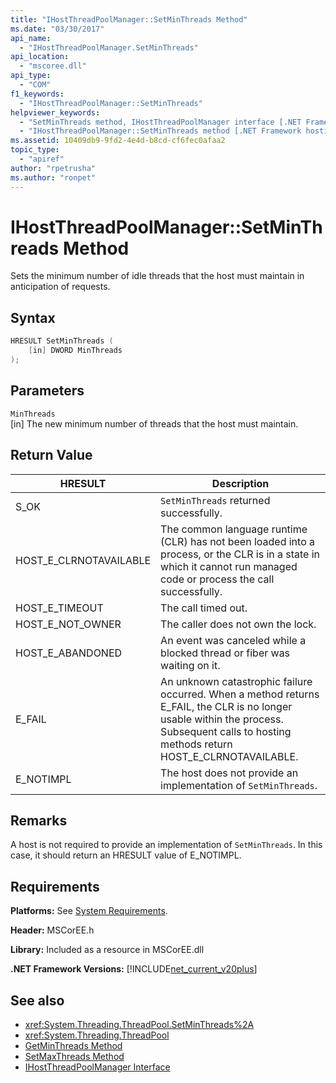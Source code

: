 ```yaml
---
title: "IHostThreadPoolManager::SetMinThreads Method"
ms.date: "03/30/2017"
api_name: 
  - "IHostThreadPoolManager.SetMinThreads"
api_location: 
  - "mscoree.dll"
api_type: 
  - "COM"
f1_keywords: 
  - "IHostThreadPoolManager::SetMinThreads"
helpviewer_keywords: 
  - "SetMinThreads method, IHostThreadPoolManager interface [.NET Framework hosting]"
  - "IHostThreadPoolManager::SetMinThreads method [.NET Framework hosting]"
ms.assetid: 10409db9-9fd2-4e4d-b8cd-cf6fec0afaa2
topic_type: 
  - "apiref"
author: "rpetrusha"
ms.author: "ronpet"
---
```

# IHostThreadPoolManager::SetMinThreads Method
Sets the minimum number of idle threads that the host must maintain in anticipation of requests.  
  
## Syntax  
  
```cpp  
HRESULT SetMinThreads (  
    [in] DWORD MinThreads  
);  
```  
  
## Parameters  
 `MinThreads`  
 [in] The new minimum number of threads that the host must maintain.  
  
## Return Value  
  
|HRESULT|Description|  
|-------------|-----------------|  
|S_OK|`SetMinThreads` returned successfully.|  
|HOST_E_CLRNOTAVAILABLE|The common language runtime (CLR) has not been loaded into a process, or the CLR is in a state in which it cannot run managed code or process the call successfully.|  
|HOST_E_TIMEOUT|The call timed out.|  
|HOST_E_NOT_OWNER|The caller does not own the lock.|  
|HOST_E_ABANDONED|An event was canceled while a blocked thread or fiber was waiting on it.|  
|E_FAIL|An unknown catastrophic failure occurred. When a method returns E_FAIL, the CLR is no longer usable within the process. Subsequent calls to hosting methods return HOST_E_CLRNOTAVAILABLE.|  
|E_NOTIMPL|The host does not provide an implementation of `SetMinThreads`.|  
  
## Remarks  
 A host is not required to provide an implementation of `SetMinThreads`. In this case, it should return an HRESULT value of E_NOTIMPL.  
  
## Requirements  
 **Platforms:** See [System Requirements](../../../../docs/framework/get-started/system-requirements.md).  
  
 **Header:** MSCorEE.h  
  
 **Library:** Included as a resource in MSCorEE.dll  
  
 **.NET Framework Versions:** [!INCLUDE[net_current_v20plus](../../../../includes/net-current-v20plus-md.md)]  
  
## See also

- <xref:System.Threading.ThreadPool.SetMinThreads%2A>
- <xref:System.Threading.ThreadPool>
- [GetMinThreads Method](../../../../docs/framework/unmanaged-api/hosting/ihostthreadpoolmanager-getminthreads-method.md)
- [SetMaxThreads Method](../../../../docs/framework/unmanaged-api/hosting/ihostthreadpoolmanager-setmaxthreads-method.md)
- [IHostThreadPoolManager Interface](../../../../docs/framework/unmanaged-api/hosting/ihostthreadpoolmanager-interface.md)
